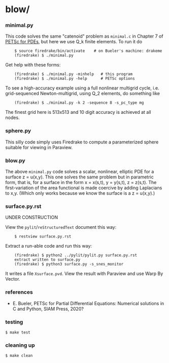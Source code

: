 blow/
=====

### minimal.py

This code solves the same "catenoid" problem as `minimal.c` in Chapter 7 of [PETSc for PDEs](https://github.com/bueler/p4pdes), but here we use Q_k finite elements.  To run it do

        $ source firedrake/bin/activate    # on Bueler's machine: drakeme
        (firedrake) $ ./minimal.py

Get help with these forms:

        (firedrake) $ ./minimal.py -minhelp   # this program
        (firedrake) $ ./minimal.py -help      # PETSc options

To see a high-accuracy example using a full nonlinear multigrid cycle, i.e. grid-sequenced Newton-multigrid, using Q_2 elements, do something like

        (firedrake) $ ./minimal.py -k 2 -sequence 8 -s_pc_type mg

The finest grid here is 513x513 and 10 digit accuracy is achieved at all nodes.

### sphere.py

This silly code simply uses Firedrake to compute a parameterized sphere suitable for viewing in Paraview.

### blow.py

The above `minimal.py` code solves a scalar, nonlinear, elliptic PDE for a surface z = u(x,y).  This one solves the same problem but in parametric form, that is, for a surface in the form x = x(s,t), y = y(s,t), z = z(s,t).  The first-variation of the area functional is made coercive by adding Laplacians to x,y.  (Which only works because we know the surface is a z = u(x,y).)

### surface.py.rst

UNDER CONSTRUCTION

View the `pylit`/`reStructuredText` document this way:

        $ restview surface.py.rst

Extract a run-able code and run this way:

        (firedrake) $ python2 ../pylit/pylit.py surface.py.rst
        extract written to surface.py
        (firedrake) $ python3 surface.py -s_snes_monitor

It writes a file `Xsurface.pvd`.  View the result with Paraview and use
Warp By Vector.

### references

* E. Bueler, PETSc for Partial Differential Equations: Numerical solutions in C and Python, SIAM Press, 2020?

### testing

    $ make test

### cleaning up

    $ make clean

